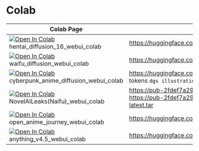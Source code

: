 # Colab

| Colab Page| Model Page|
| ----- | ---- |
|  [![Open In Colab](https://colab.research.google.com/assets/colab-badge.svg)](https://colab.research.google.com/github/daxzy-ai/SD-Anime-versions-webui/blob/main/hentai_diffusion_webui_colab.ipynb) hentai_diffusion_16_webui_colab |  https://huggingface.co/Deltaadams/Hentai-Diffusion/tree/main |
|  [![Open In Colab](https://colab.research.google.com/assets/colab-badge.svg)](https://colab.research.google.com/github/daxzy-ai/SD-Anime-versions-webui/blob/main/waifu_diffusion_v1_4_webui_colab.ipynb) waifu_diffusion_webui_colab |  https://huggingface.co/hakurei/waifu-diffusion-v1-4
|  [![Open In Colab](https://colab.research.google.com/assets/colab-badge.svg)](https://colab.research.google.com/github/daxzy-ai/SD-Anime-versions-webui/blob/main/Cyberpunk_Anime_Diffusion_webui_colab.ipynb) cyberpunk_anime_diffusion_webui_colab | https://huggingface.co/DGSpitzer/Cyberpunk-Anime-Diffusion (Use the tokens `dgs illustration style` in your prompts for the effect.)
|  [![Open In Colab](https://colab.research.google.com/assets/colab-badge.svg)](https://colab.research.google.com/github/daxzy-ai/SD-Anime-versions-webui/blob/main/N_AILeaks_API_Backend_EN_ID.ipynb) NovelAILeaks(Naifu)_webui_colab | https://pub-2fdef7a2969f43289c42ac5ae3412fd4.r2.dev/naifu.tar https://pub-2fdef7a2969f43289c42ac5ae3412fd4.r2.dev/animefull-latest.tar
|  [![Open In Colab](https://colab.research.google.com/assets/colab-badge.svg)](https://colab.research.google.com/github/daxzy-ai/SD-Anime-versions-webui/blob/main/open_anime_journey_webui_colab.ipynb) open_anime_journey_webui_colab | https://huggingface.co/MehjourneyClosedAI/OpenAnimeJourney/tree/main 
|  [![Open In Colab](https://colab.research.google.com/assets/colab-badge.svg)](https://colab.research.google.com/github/daxzy-ai/SD-Anime-versions-webui/blob/main/anything_4_5_webui_colab.ipynb) anything_v4.5_webui_colab |  https://huggingface.co/ckpt/anything-v4.5 |
